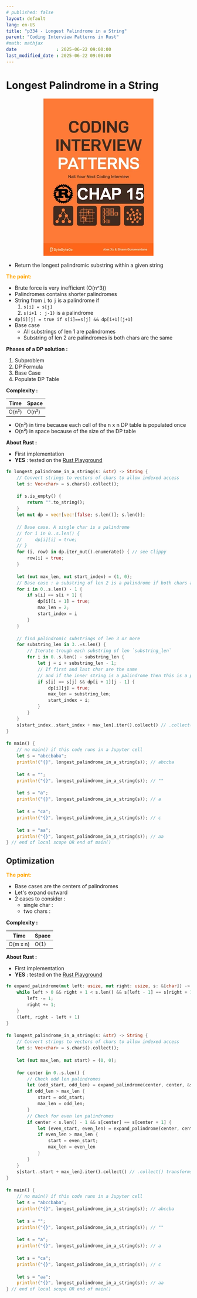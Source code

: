 ```yaml
---
# published: false
layout: default
lang: en-US
title: "p334 - Longest Palindrome in a String"
parent: "Coding Interview Patterns in Rust"
#math: mathjax
date               : 2025-06-22 09:00:00
last_modified_date : 2025-06-22 09:00:00
---
```


# Longest Palindrome in a String

<div align="center">
<img src="../assets/chap_15.webp" alt="" width="300" loading="lazy"/>
</div>

* Return the longest palindromic substring within a given string

<span style="color:orange"><b>The point:</b></span>

* Brute force is very inefficient (O(n^3))
* Palindromes contains shorter palindromes
* String from `i` to `j` is a palindrome if
    1. `s[i] = s[j]`
    1. `s(i+1 : j-1)` is a palindrome
* `dp[i][j] = true if s[i]==s[j] && dp[i+1][j+1]`
* Base case
    * All substrings of len 1 are palindromes
    * Substring of len 2 are palindromes is both chars are the same


**Phases of a DP solution :**
1. Subproblem
1. DP Formula
1. Base Case
1. Populate DP Table




**Complexity :**

| Time        | Space        |
|-------------|--------------|
| O(n²)       | O(n²)        |

* O(n²) in time because each cell of the n x n DP table is populated once
* O(n²) in space because of the size of the DP table


**About Rust :**
* First implementation
* **YES** : tested on the [Rust Playground](https://play.rust-lang.org/)







<!-- <span style="color:red"><b>TODO : </b></span> 
* Add comments in code -->


<!-- * <span style="color:lime"><b>Preferred solution?</b></span>      -->




```rust
fn longest_palindrome_in_a_string(s: &str) -> String {
    // Convert strings to vectors of chars to allow indexed access
    let s: Vec<char> = s.chars().collect();

    if s.is_empty() {
        return "".to_string();
    }
    let mut dp = vec![vec![false; s.len()]; s.len()];

    // Base case. A single char is a palindrome
    // for i in 0..s.len() {
    //     dp[i][i] = true;
    // }
    for (i, row) in dp.iter_mut().enumerate() { // see Clippy
        row[i] = true;
    }
    
    let (mut max_len, mut start_index) = (1, 0);
    // Base case : a substring of len 2 is a palindrome if both chars are the same
    for i in 0..s.len() - 1 {
        if s[i] == s[i + 1] {
            dp[i][i + 1] = true;
            max_len = 2;
            start_index = i
        }
    }

    // find palindromic substrings of len 3 or more
    for substring_len in 3..=s.len() {
        // Iterate trough each substring of len `substring_len`
        for i in 0..s.len() - substring_len {
            let j = i + substring_len - 1;
            // If first and last char are the same
            // and if the inner string is a palindrome then this is a palindrome
            if s[i] == s[j] && dp[i + 1][j - 1] {
                dp[i][j] = true;
                max_len = substring_len;
                start_index = i;
            }
        }
    }
    s[start_index..start_index + max_len].iter().collect() // .collect() transforms the iterator into String
}

fn main() {
    // no main() if this code runs in a Jupyter cell
    let s = "abccbaba";
    println!("{}", longest_palindrome_in_a_string(s)); // abccba

    let s = "";
    println!("{}", longest_palindrome_in_a_string(s)); // ""

    let s = "a";
    println!("{}", longest_palindrome_in_a_string(s)); // a

    let s = "ca";
    println!("{}", longest_palindrome_in_a_string(s)); // c

    let s = "aa";
    println!("{}", longest_palindrome_in_a_string(s)); // aa
} // end of local scope OR end of main()

```

## Optimization

<span style="color:orange"><b>The point:</b></span>

* Base cases are the centers of palindromes
* Let's expand outward
* 2 cases to consider :
    * single char : 
    * two chars :  

**Complexity :**

| Time           | Space     |
|----------------|-----------|
| O(m x n)       | O(1)      |


**About Rust :**
* First implementation
* **YES** : tested on the [Rust Playground](https://play.rust-lang.org/)





```rust
fn expand_palindrome(mut left: usize, mut right: usize, s: &[char]) -> (usize, usize) {
    while left > 0 && right + 1 < s.len() && s[left - 1] == s[right + 1] {
        left -= 1;
        right += 1;
    }
    (left, right - left + 1)
}

fn longest_palindrome_in_a_string(s: &str) -> String {
    // Convert strings to vectors of chars to allow indexed access
    let s: Vec<char> = s.chars().collect();

    let (mut max_len, mut start) = (0, 0);

    for center in 0..s.len() {
        // Check odd len palindromes
        let (odd_start, odd_len) = expand_palindrome(center, center, &s);
        if odd_len > max_len {
            start = odd_start;
            max_len = odd_len;
        }
        // Check for even len palindromes
        if center < s.len() - 1 && s[center] == s[center + 1] {
            let (even_start, even_len) = expand_palindrome(center, center + 1, &s);
            if even_len > max_len {
                start = even_start;
                max_len = even_len
            }
        }
    }
    s[start..start + max_len].iter().collect() // .collect() transforms the iterator into String
}

fn main() {
    // no main() if this code runs in a Jupyter cell
    let s = "abccbaba";
    println!("{}", longest_palindrome_in_a_string(s)); // abccba

    let s = "";
    println!("{}", longest_palindrome_in_a_string(s)); // ""

    let s = "a";
    println!("{}", longest_palindrome_in_a_string(s)); // a

    let s = "ca";
    println!("{}", longest_palindrome_in_a_string(s)); // c

    let s = "aa";
    println!("{}", longest_palindrome_in_a_string(s)); // aa
} // end of local scope OR end of main()

```

